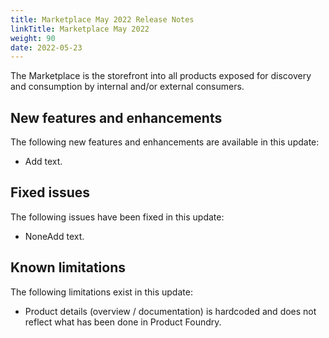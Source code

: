 ```yaml
---
title: Marketplace May 2022 Release Notes
linkTitle: Marketplace May 2022
weight: 90
date: 2022-05-23
---
```


The Marketplace is the storefront into all products exposed for discovery and consumption by internal and/or external consumers.

## New features and enhancements

The following new features and enhancements are available in this update:

* Add text.

## Fixed issues

The following issues have been fixed in this update:

* NoneAdd text.

## Known limitations

The following limitations exist in this update:

* Product details (overview / documentation) is hardcoded and does not reflect what has been done in Product Foundry.
